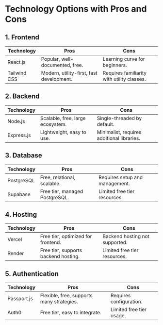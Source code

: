 # Technology Options with Pros and Cons

## 1. Frontend
| Technology   | Pros                                      | Cons                        |
|--------------|------------------------------------------|-----------------------------|
| React.js     | Popular, well-documented, free.          | Learning curve for beginners. |
| Tailwind CSS | Modern, utility-first, fast development. | Requires familiarity with utility classes. |

## 2. Backend
| Technology   | Pros                                      | Cons                        |
|--------------|------------------------------------------|-----------------------------|
| Node.js      | Scalable, free, large ecosystem.         | Single-threaded by default. |
| Express.js   | Lightweight, easy to use.                | Minimalist, requires additional libraries. |

## 3. Database
| Technology   | Pros                                      | Cons                        |
|--------------|------------------------------------------|-----------------------------|
| PostgreSQL   | Free, relational, scalable.              | Requires setup and management. |
| Supabase     | Free tier, managed PostgreSQL.           | Limited free tier resources. |

## 4. Hosting
| Technology   | Pros                                      | Cons                        |
|--------------|------------------------------------------|-----------------------------|
| Vercel       | Free tier, optimized for frontend.       | Backend hosting not supported. |
| Render       | Free tier, supports backend hosting.     | Limited free tier resources. |

## 5. Authentication
| Technology   | Pros                                      | Cons                        |
|--------------|------------------------------------------|-----------------------------|
| Passport.js  | Flexible, free, supports many strategies.| Requires configuration.     |
| Auth0        | Free tier, easy to integrate.            | Limited free tier usage.    |